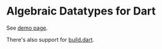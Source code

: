 # Algebraic Datatypes for Dart

See [demo page](http://polux.github.io/adts/main.html). 

There's also support for
[build.dart](https://www.dartlang.org/tools/editor/build.html).
